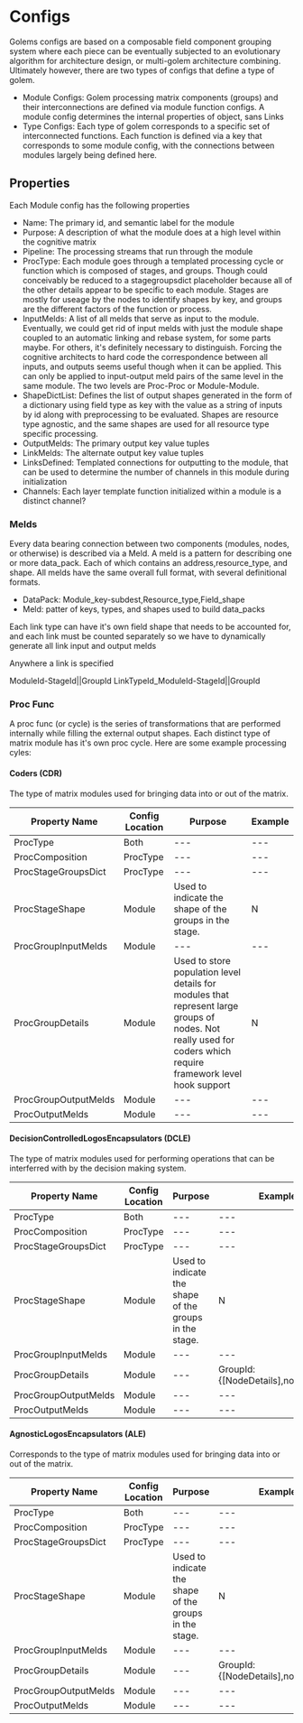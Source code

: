 # Configs

Golems configs are based on a composable field component grouping system where each piece can be eventually subjected to an evolutionary algorithm for architecture design, or multi-golem architecture combining. Ultimately however, there are two types of configs that define a type of golem.

- Module Configs: Golem processing matrix components (groups) and their interconnections are defined via module function configs. A module config determines the internal properties of object, sans Links
- Type Configs: Each type of golem corresponds to a specific set of interconnected functions. Each function is defined via a key that corresponds to some module config, with the connections between modules largely being defined here.

## Properties

Each Module config has the following properties

- Name: The primary id, and semantic label for the module
- Purpose: A description of what the module does at a high level within the cognitive matrix
- Pipeline: The processing streams that run through the module
- ProcType: Each module goes through a templated processing cycle or function which is composed of stages, and groups. Though could conceivably be reduced to a stagegroupsdict placeholder because all of the other details appear to be specific to each module. Stages are mostly for useage by the nodes to identify shapes by key, and groups are the different factors of the function or process.
- InputMelds: A list of all melds that serve as input to the module. Eventually, we could get rid of input melds with just the module shape coupled to an automatic linking and rebase system, for some parts maybe. For others, it's definitely necessary to distinguish. Forcing the cognitive architects to hard code the correspondence between all inputs, and outputs seems useful though when it can be applied. This can only be applied to input-output meld pairs of the same level in the same module. The two levels are Proc-Proc or Module-Module.
- ShapeDictList: Defines the list of output shapes generated in the form of a dictionary using field type as key with the value as a string of inputs by id along with preprocessing to be evaluated. Shapes are resource type agnostic, and the same shapes are used for all resource type specific processing.
- OutputMelds: The primary output key value tuples
- LinkMelds: The alternate output key value tuples
- LinksDefined: Templated connections for outputting to the module, that can be used to determine the number of channels in this module during initialization
- Channels: Each layer template function initialized within a module is a distinct channel?

### Melds

Every data bearing connection between two components (modules, nodes, or otherwise) is described via a Meld. A meld is a pattern for describing one or more data_pack. Each of which contains an address,resource_type, and shape. All melds have the same overall full format, with several definitional formats.

- DataPack: Module_key-subdest,Resource_type,Field_shape
- Meld: patter of keys, types, and shapes used to build data_packs

Each link type can have it's own field shape that needs to be accounted for, and each link must be counted separately so we have to dynamically generate all link input and output melds

Anywhere a link is specified

ModuleId-StageId||GroupId
LinkTypeId_ModuleId-StageId||GroupId

### Proc Func

A proc func (or cycle) is the series of transformations that are performed internally while filling the external output shapes. Each distinct type of matrix module has it's own proc cycle. Here are some example processing cyles:

#### Coders (CDR)

The type of matrix modules used for bringing data into or out of the matrix.

| Property Name | Config Location | Purpose | Example |
| --- | --- | --- | --- |
| ProcType | Both | --- | --- |
| ProcComposition | ProcType | --- | --- |
| ProcStageGroupsDict | ProcType | --- | --- |
| ProcStageShape | Module | Used to indicate the shape of the groups in the stage. | N || *:InputShapeId || ? |
| ProcGroupInputMelds | Module | --- | --- |
| ProcGroupDetails | Module | Used to store population level details for modules that represent large groups of nodes. Not really used for coders which require framework level hook support | N |
| ProcGroupOutputMelds | Module | --- | --- |
| ProcOutputMelds | Module | --- | --- |

#### DecisionControlledLogosEncapsulators (DCLE)

The type of matrix modules used for performing operations that can be interferred with by the decision making system.

| Property Name | Config Location | Purpose | Example |
| --- | --- | --- | --- |
| ProcType | Both | --- | --- |
| ProcComposition | ProcType | --- | --- |
| ProcStageGroupsDict | ProcType | --- | --- |
| ProcStageShape | Module | Used to indicate the shape of the groups in the stage. | N || *:InputShapeId || ? |
| ProcGroupInputMelds | Module | --- | --- |
| ProcGroupDetails | Module | --- | GroupId: {[NodeDetails],node_count} |
| ProcGroupOutputMelds | Module | --- | --- |
| ProcOutputMelds | Module | --- | --- |

#### AgnosticLogosEncapsulators (ALE)

Corresponds to the type of matrix modules used for bringing data into or out of the matrix.

| Property Name | Config Location | Purpose | Example |
| --- | --- | --- | --- |
| ProcType | Both | --- | --- |
| ProcComposition | ProcType | --- | --- |
| ProcStageGroupsDict | ProcType | --- | --- |
| ProcStageShape | Module | Used to indicate the shape of the groups in the stage. | N || *:InputShapeId || ? |
| ProcGroupInputMelds | Module | --- | --- |
| ProcGroupDetails | Module | --- | GroupId: {[NodeDetails],node_count} |
| ProcGroupOutputMelds | Module | --- | --- |
| ProcOutputMelds | Module | --- | --- |